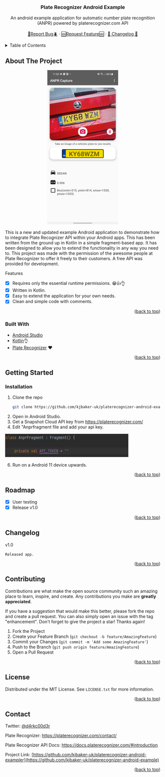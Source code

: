 <div id="top"></div>
<!-- PROJECT LOGO -->
<br />
<div align="center">
  <h3 align="center">Plate Recognizer Android Example</h3>

  <p align="center">
    An android example application for automatic number plate recognition (ANPR) powered by platerecognizer.com API
    <br />
    <br />
    <a href="https://github.com/kjbaker-uk/platerecognizer-android-example/issues">🐛Report Bug🪲</a>
    ·
    <a href="https://github.com/kjbaker-uk/platerecognizer-android-example/issues">🆕Request Feature🆕</a>
    ·
    <a href="#changelog">🚗 Changelog 🚗</a>
  </p>
</div>



<!-- TABLE OF CONTENTS -->
<details>
  <summary>Table of Contents</summary>
  <ol>
    <li>
      <a href="#about-the-project">About The Project</a>
      <ul>
        <li><a href="#built-with">Built With</a></li>
      </ul>
    </li>
    <li>
      <a href="#getting-started">Getting Started</a>
      <ul>
        <li><a href="#installation">Installation</a></li>
      </ul>
    </li>
    <li><a href="#roadmap">Roadmap</a></li>
    <li><a href="#changelog">ChangeLog</a></li>
    <li><a href="#license">License</a></li>
    <li><a href="#contact">Contact</a></li>
  </ol>
</details>



<!-- ABOUT THE PROJECT -->
## About The Project

<p align="center">
<img src="images/screenshot.jpg" alt="Screenshot UI" width="230" height="500">
</p>



This is a new and updated example Android application to demonstrate how to integrate Plate Recognizer API within your Android apps. This has been written from the ground up in Kotlin in a simple fragment-based app. It has been designed to allow you to extend the functionality in any way you need to. This project was made with the permission of the awesome people at Plate Recognizer to offer it freely to their customers. A free API was provided for development.

Features
- [X] Requires only the essential runtime permissions. 😁👍👌
- [X] Written in Kotlin.
- [X] Easy to extend the application for your own needs.
- [X] Clean and simple code with comments.

<p align="right">(<a href="#top">back to top</a>)</p>

### Built With

* [Android Studio](https://developer.android.com/studio)
* [Kotlin](https://kotlinlang.org/)👌
* [Plate Recognizer](https://platerecognizer.com/) ❤️

<p align="right">(<a href="#top">back to top</a>)</p>

<!-- GETTING STARTED -->
## Getting Started

### Installation

1. Clone the repo
   ```sh
   git clone https://github.com/kjbaker-uk/platerecognizer-android-example.git
   ```
3. Open in Android Studio.
4. Get a Snapshot Cloud API key from https://platerecognizer.com/
5. Edit "Anprfragment file and add your api key.

<img src="images/api_token.png" alt="Screenshot UI" width="400" height="75">

6. Run on a Android 11 device upwards.

<p align="right">(<a href="#top">back to top</a>)</p>

<!-- ROADMAP -->
## Roadmap

- [x] User testing
- [x] Release v1.0

<p align="right">(<a href="#top">back to top</a>)</p>

<!-- CHANGELOG -->
## Changelog
    
v1.0 

    Released app.

<p align="right">(<a href="#top">back to top</a>)</p>

<!-- CONTRIBUTING -->
## Contributing

Contributions are what make the open source community such an amazing place to learn, inspire, and create. Any contributions you make are **greatly appreciated**.

If you have a suggestion that would make this better, please fork the repo and create a pull request. You can also simply open an issue with the tag "enhancement".
Don't forget to give the project a star! Thanks again!

1. Fork the Project
2. Create your Feature Branch (`git checkout -b feature/AmazingFeature`)
3. Commit your Changes (`git commit -m 'Add some AmazingFeature'`)
4. Push to the Branch (`git push origin feature/AmazingFeature`)
5. Open a Pull Request

<p align="right">(<a href="#top">back to top</a>)</p>



<!-- LICENSE -->
## License

Distributed under the MIT License. See `LICENSE.txt` for more information.

<p align="right">(<a href="#top">back to top</a>)</p>



<!-- CONTACT -->
## Contact

Twitter: [@d4rkc00d3r](https://twitter.com/d4rkc00d3r)

Plate Recognizer: https://platerecognizer.com/contact/

Plate Recognizer API Docs: https://docs.platerecognizer.com/#introduction

Project Link: [https://github.com/kjbaker-uk/platerecognizer-android-exampler](https://github.com/kjbaker-uk/platerecognizer-android-example)


<p align="right">(<a href="#top">back to top</a>)</p>
